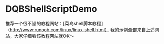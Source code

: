 # DQBShellScriptDemo

推荐一个很不错的教程网站：[菜鸟shell脚本教程]（http://www.runoob.com/linux/linux-shell.html）
我的示例全部来自上述网站，大家仔细看该教程网站就OK～
